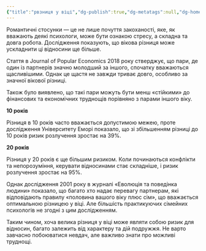 ```yaml
---
{"title":"рвзниця у віці","dg-publish":true,"dg-metatags":null,"dg-home":null,"permalink":"/rvzniczya-u-viczi/","dgPassFrontmatter":true,"noteIcon":""}
---
```




Романтичні стосунки — це не лише почуття закоханості, яке, як вважають деякі психологи, може бути ознакою стресу, а складна та довга робота. Дослідження показують, що вікова різниця може ускладнити ці відносини ще більше.

Стаття в Journal of Popular Economics 2018 року стверджує, що пари, де один із партнерів значно молодший за іншого, спочатку вважаються щасливішими. Однак це щастя не завжди триває довго, особливо за значної вікової різниці.

Також було виявлено, що такі пари можуть бути менш «стійкими» до фінансових та економічних труднощів порівняно з парами іншого віку.

**10 років**

Різниця в 10 років часто вважається допустимою межею, проте дослідження Університету Еморі показало, що зі збільшенням різниці до 10 років ризик розлучення зростає на 39%.

**20 років**

Різниця у 20 років є ще більшим ризиком. Коли починаються конфлікти та непорозуміння, керувати відносинами стає складніше, і ризик розлучення зростає на 95%.

Однак дослідження 2001 року в журналі «Еволюція та поведінка людини» показало, що багато хто надає перевагу партнерам, які відповідають правилу «половина вашого віку плюс сім», що вважається оптимальною різницею у віці. Але більшість практикуючих сімейних психологів не згодні з цим дослідженням.

Таким чином, хоча велика різниця у віці може являти собою ризик для відносин, багато залежить від характеру та дій подружжя. Не варто завчасно побоюватися невдач, але важливо знати про можливі труднощі.